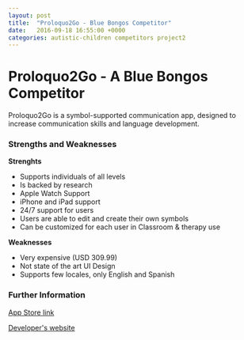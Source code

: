 ```yaml
---
layout: post
title:  "Proloquo2Go - Blue Bongos Competitor"
date:   2016-09-18 16:55:00 +0000
categories: autistic-children competitors project2
---
```


# Proloquo2Go -  A Blue Bongos Competitor 

Proloquo2Go is a symbol-supported communication app, designed to increase communication skills and language development.

### Strengths and Weaknesses

**Strenghts**


- Supports individuals of all levels
- Is backed by research
- Apple Watch Support
- iPhone and iPad support
- 24/7 support for users
- Users are able to edit and create their own symbols 
- Can be customized for each user in Classroom & therapy use

**Weaknesses**


- Very expensive (USD 309.99) 
- Not state of the art UI Design
- Supports few locales, only English and Spanish

### Further Information
[App Store link](https://itunes.apple.com/is/app/proloquo2go-symbol-based-aac/id308368164?mt=8&ign-mpt=uo=4)

[Developer's website](http://www.assistiveware.com/product/proloquo2go)
